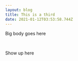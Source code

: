 ```yaml
---
layout: blog
title: This is a third
date: 2021-01-12T03:53:58.744Z
---
```

Big body goes here

<br>

Show up here